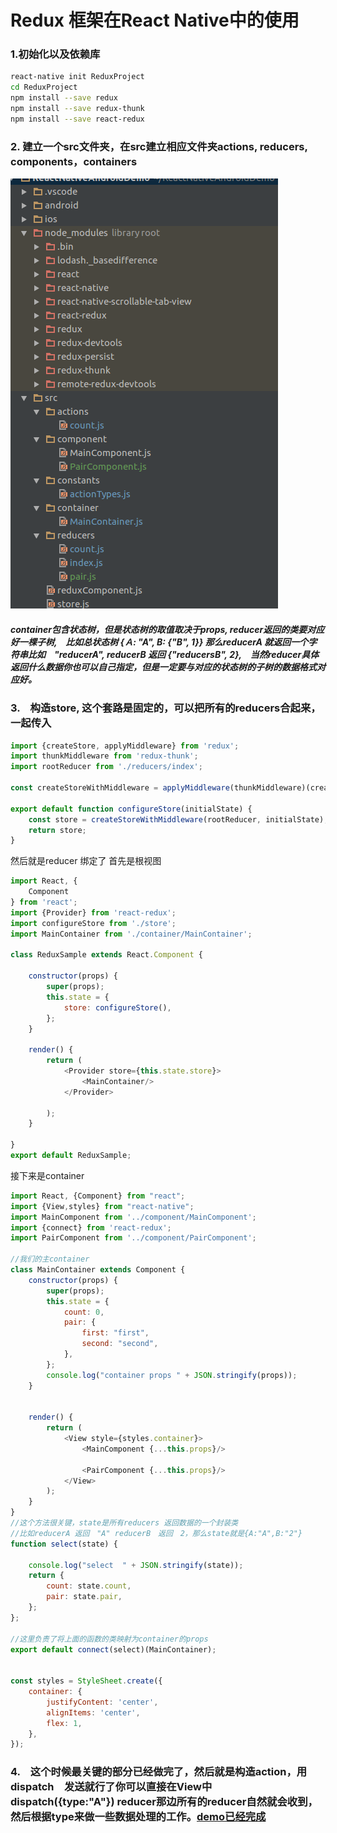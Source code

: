 
# Redux 框架在React Native中的使用

### 1.初始化以及依赖库
```zsh
react-native init ReduxProject
cd ReduxProject
npm install --save redux
npm install --save redux-thunk
npm install --save react-redux
```
### 2. 建立一个src文件夹，在src建立相应文件夹actions, reducers, components，containers
![image](https://raw.githubusercontent.com/fanzhengchen/Images/master/Screenshot%20from%202016-10-19%2009-56-07.png)

##### container包含状态树，但是状态树的取值取决于props, reducer返回的类要对应好一棵子树,　比如总状态树 {Ａ: "A",  B: {"B", 1}} 那么reducerA 就返回一个字符串比如　"reducerA", reducerB 返回 {"reducersB", 2},　当然reducer具体返回什么数据你也可以自己指定，但是一定要与对应的状态树的子树的数据格式对应好。

### 3.　构造store, 这个套路是固定的，可以把所有的reducers合起来，一起传入
```JavaScript
import {createStore, applyMiddleware} from 'redux';
import thunkMiddleware from 'redux-thunk';
import rootReducer from './reducers/index';

const createStoreWithMiddleware = applyMiddleware(thunkMiddleware)(createStore);

export default function configureStore(initialState) {
    const store = createStoreWithMiddleware(rootReducer, initialState);
    return store;
}
```
然后就是reducer 绑定了
首先是根视图
```JavaScript
import React, {
    Component
} from 'react';
import {Provider} from 'react-redux';
import configureStore from './store';
import MainContainer from './container/MainContainer';

class ReduxSample extends React.Component {

    constructor(props) {
        super(props);
        this.state = {
            store: configureStore(),
        };
    }

    render() {
        return (
            <Provider store={this.state.store}>
                <MainContainer/>
            </Provider>

        );
    }

}
export default ReduxSample;
```
接下来是container
```JavaScript
import React, {Component} from "react";
import {View,styles} from "react-native";
import MainComponent from '../component/MainComponent';
import {connect} from 'react-redux';
import PairComponent from '../component/PairComponent';

//我们的主container
class MainContainer extends Component {
    constructor(props) {
        super(props);
        this.state = {
            count: 0,
            pair: {
                first: "first",
                second: "second",
            },
        };
        console.log("container props " + JSON.stringify(props));
    }


    render() {
        return (
            <View style={styles.container}>
                <MainComponent {...this.props}/>

                <PairComponent {...this.props}/>
            </View>
        );
    }
}
//这个方法很关键，state是所有reducers 返回数据的一个封装类
//比如reducerA 返回　"A" reducerB　返回　2，那么state就是{A:"A",B:"2"}
function select(state) {

    console.log("select  " + JSON.stringify(state));
    return {
        count: state.count,
        pair: state.pair,
    };
};

//这里负责了将上面的函数的类映射为container的props
export default connect(select)(MainContainer);


const styles = StyleSheet.create({
    container: {
        justifyContent: 'center',
        alignItems: 'center',
        flex: 1,
    },
});
```
### 4.　这个时候最关键的部分已经做完了，然后就是构造action，用dispatch　发送就行了你可以直接在View中　dispatch({type:"A"}) reducer那边所有的reducer自然就会收到，然后根据type来做一些数据处理的工作。[demo已经完成](https://github.com/fanzhengchen/ReactNativeAndroidDemo)
